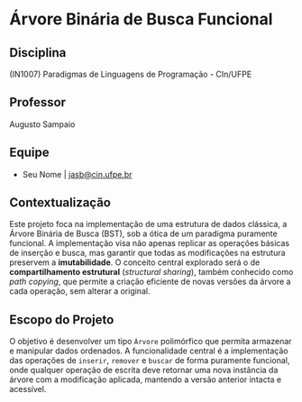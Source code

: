 # Árvore Binária de Busca Funcional

## Disciplina

(IN1007) Paradigmas de Linguagens de Programação - CIn/UFPE

## Professor

Augusto Sampaio

## Equipe

* Seu Nome | jasb@cin.ufpe.br

## Contextualização

Este projeto foca na implementação de uma estrutura de dados clássica, a Árvore Binária de Busca (BST), sob a ótica de um paradigma puramente funcional. A implementação visa não apenas replicar as operações básicas de inserção e busca, mas garantir que todas as modificações na estrutura preservem a **imutabilidade**. O conceito central explorado será o de **compartilhamento estrutural** (*structural sharing*), também conhecido como *path copying*, que permite a criação eficiente de novas versões da árvore a cada operação, sem alterar a original.

## Escopo do Projeto

O objetivo é desenvolver um tipo `Árvore` polimórfico que permita armazenar e manipular dados ordenados. A funcionalidade central é a implementação das operações de `inserir`, `remover` e `buscar` de forma puramente funcional, onde qualquer operação de escrita deve retornar uma nova instância da árvore com a modificação aplicada, mantendo a versão anterior intacta e acessível.
